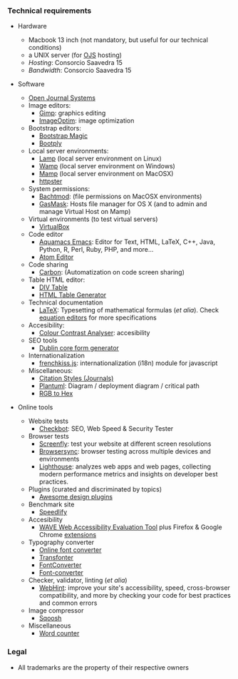 ### Technical requirements

* Hardware
     - Macbook 13 inch (not mandatory, but useful for our technical conditions)
     - a UNIX server (for [OJS](https://pkp.sfu.ca/ojs/) hosting)
     - _Hosting_: Consorcio Saavedra 15
     - _Bandwidth_: Consorcio Saavedra 15
    
* Software
     - [Open Journal Systems](https://pkp.sfu.ca/ojs/)
     * Image editors:
          - [Gimp](https://www.gimp.org/): graphics editing
          - [ImageOptim](https://github.com/ImageOptim/ImageOptim): image optimization
     * Bootstrap editors:
          * [Bootstrap Magic](https://pikock.github.io/bootstrap-magic/)
          * [Bootply](https://www.bootply.com/)
     * Local server environments:
          - [Lamp](https://bitnami.com/stack/lamp/installer) (local server environment on Linux)
          - [Wamp](http://www.wampserver.com/en/) (local server environment on Windows)
          - [Mamp](https://www.mamp.info) (local server environment on MacOSX)
          - [httpster](https://github.com/SimbCo/httpster) 
     - System permissions:
          - [Bachtmod](http://www.lagentesoft.com/batchmod/): (file permissions on MacOSX environments)
          - [GasMask](https://github.com/2ndalpha/gasmask): Hosts file manager for OS X (and to admin and manage Virtual Host on Mamp)
     * Virtual environments (to test virtual servers)
          - [VirtualBox](http://virtualbox.org)
     * Code editor
          - [Aquamacs Emacs](http://aquamacs.org/download-release.shtml): Editor for Text, HTML, LaTeX, C++, Java, Python, R, Perl, Ruby, PHP, and more...
          - [Atom Editor](http://atom.io)
     * Code sharing
          - [Carbon](https://carbon.now.sh/): (Automatization on code screen sharing)
     - Table HTML editor:
          - [DIV Table](https://divtable.com/generator/)
          - [HTML Table Generator](https://www.tablesgenerator.com/html_tables)
     - Technical documentation
          - [LaTeX](https://www.latex-project.org/get/): Typesetting of mathematical formulas (_et alia_). Check [equation editors](https://bitbucket.org/imhicihu/temas-medievales-project/src/master/equation_editors.md) for more specifications
     - Accesibility:
          - [Colour Contrast Analyser](https://developer.paciellogroup.com/resources/contrastanalyser/): accesibility
     - SEO tools
          - [Dublin core form generator](https://www.cromaidea.com/dublin-core/en-dublin-core.php)
     - Internationalization
          - [frenchkiss.js](https://github.com/koala-interactive/frenchkiss.js): internationalization (i18n) module for javascript
     - Miscellaneous:
          - [Citation Styles (Journals)](https://github.com/citation-style-language/journals)
          - [Plantuml](http://www.plantuml.com/plantuml/uml/):  Diagram / deployment diagram / critical path 
          - [RGB to Hex](https://www.google.com.ar/search?q=rgb+to+hex&oq=rgb+to&aqs=chrome.0.0l2j69i57j0l3.2825j1j1&sourceid=chrome&ie=UTF-8)

* Online tools
     - Website tests
          - [Checkbot](https://www.checkbot.io/): SEO, Web Speed & Security Tester 
     - Browser tests
          - [Screenfly](http://quirktools.com/screenfly/): test your website at different screen resolutions
          - [Browsersync](https://browsersync.io/): browser testing across multiple devices and environments
          - [Lighthouse](https://github.com/GoogleChrome/Lighthouse): analyzes web apps and web pages, collecting modern performance metrics and insights on developer best practices.
     - Plugins (curated and discriminated by topics)
          - [Awesome design plugins](https://flawlessapp.io/designplugins)
     - Benchmark site
          - [Speedlify](https://speedlify.netlify.app/ssg/)
     - Accesibility
          - [WAVE Web Accessibility Evaluation Tool](https://wave.webaim.org/) plus Firefox & Google Chrome [extensions](https://wave.webaim.org/extension/)
     - Typography converter
          - [Online font converter](https://onlinefontconverter.com/)
          - [Transfonter](https://transfonter.org/)
          - [FontConverter](https://www.fontconverter.org/)
          - [Font-converter](https://www.font-converter.net/en)
     - Checker, validator, linting (_et alia_)
          - [WebHint](https://github.com/webhintio/hint): improve your site's accessibility, speed, cross-browser compatibility, and more by checking your code for best practices and common errors
     - Image compressor
   	      - [Sqoosh](https://squoosh.app/)
     - Miscellaneous
          - [Word counter](https://wordcounttools.com/)


### Legal
* All trademarks are the property of their respective owners
